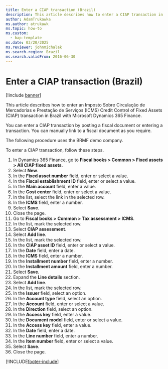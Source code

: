 ```yaml
---
title: Enter a CIAP transaction (Brazil)
description: This article describes how to enter a CIAP transaction in Brazil with Microsoft Dynamics 365 Finance.
author: AdamTrukawka
ms.author: atrukawk
ms.topic: how-to
ms.custom: 
  - bap-template
ms.date: 03/20/2025
ms.reviewer: johnmichalak
ms.search.region: Brazil
ms.search.validFrom: 2016-06-30
---
```


# Enter a CIAP transaction (Brazil)

[!include [banner](../../includes/banner.md)]

This article describes how to enter an Imposto Sobre Circulação de Mercadorias e Prestação de Serviços (ICMS) Credit Control of Fixed Assets (CIAP) transaction in Brazil with Microsoft Dynamics 365 Finance.

You can enter a CIAP transaction by posting a fiscal document or entering a transaction. You can manually link to a fiscal document as you require. 

The following procedure uses the BRMF demo company.

To enter a CIAP transaction, follow these steps.

1. In Dynamics 365 Finance, go to **Fiscal books \> Common \> Fixed assets \> All CIAP fixed assets**.
1. Select **New**.
1. In the **Fixed asset number** field, enter or select a value.
1. In the **Fiscal establishment ID** field, enter or select a value.
1. In the **Main account** field, enter a value.
1. In the **Cost center** field, enter or select a value.
1. In the list, select the link in the selected row.
1. In the **ICMS** field, enter a number.
1. Select **Save**.
1. Close the page.
1. Go to **Fiscal books \> Common \> Tax assessment \> ICMS**.
1. In the list, mark the selected row.
1. Select **CIAP assessment**.
1. Select **Add line**.
1. In the list, mark the selected row.
1. In the **CIAP asset ID** field, enter or select a value.
1. In the **Date** field, enter a date.
1. In the **ICMS** field, enter a number.
1. In the **Installment number** field, enter a number.
1. In the **Installment amount** field, enter a number.
1. Select **Save**.
1. Expand the **Line details** section.
1. Select **Add line**.
1. In the list, mark the selected row.
1. In the **Issuer** field, select an option.
1. In the **Account type** field, select an option.
1. In the **Account** field, enter or select a value.
1. In the **Direction** field, select an option.
1. In the **Access key** field, enter a value.
1. In the **Document model** field, enter or select a value.
1. In the **Access key** field, enter a value.
1. In the **Date** field, enter a date.
1. In the **Line number** field, enter a number.
1. In the **Item number** field, enter or select a value.
1. Select **Save**.
1. Close the page.



[!INCLUDE[footer-include](../../../includes/footer-banner.md)]

